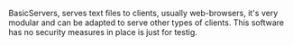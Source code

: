 BasicServers, serves text files to clients, usually web-browsers, it's very modular and can be adapted to serve other types of clients.
This software has no security measures in place is just for testig.

